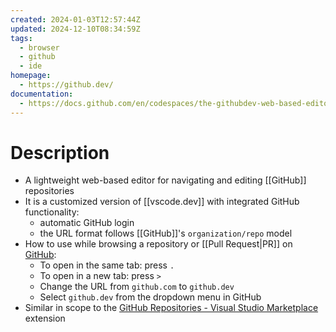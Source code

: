 ```yaml
---
created: 2024-01-03T12:57:44Z
updated: 2024-12-10T08:34:59Z
tags:
  - browser
  - github
  - ide
homepage:
  - https://github.dev/
documentation:
  - https://docs.github.com/en/codespaces/the-githubdev-web-based-editor
---
```

# Description
- A lightweight web-based editor for navigating and editing [[GitHub]] repositories
- It is a customized version of [[vscode.dev]] with integrated GitHub functionality:
	- automatic GitHub login
	- the URL format follows [[GitHub]]'s `organization/repo` model
- How to use while browsing a repository or [[Pull Request|PR]] on [GitHub](https://github.com):
	- To open in the same tab: press `.` 
	- To open in a new tab: press `>` 
	- Change the URL from `github.com` to `github.dev`
	- Select `github.dev` from the dropdown menu in GitHub
- Similar in scope to the [GitHub Repositories - Visual Studio Marketplace](https://marketplace.visualstudio.com/items?itemName=GitHub.remotehub) extension
 